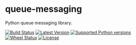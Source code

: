 # queue-messaging

Python queue messaging library.

[![Build Status](https://travis-ci.org/socialwifi/queue-messaging.svg?branch=master)](https://travis-ci.org/socialwifi/queue-messaging)
[![Latest Version](https://img.shields.io/pypi/v/queue-messaging.svg)](https://github.com/socialwifi/queue-messaging/blob/master/CHANGELOG.md)
[![Supported Python versions](https://img.shields.io/pypi/pyversions/queue-messaging.svg)](https://pypi.python.org/pypi/queue-messaging/)
[![Wheel Status](https://img.shields.io/pypi/wheel/queue-messaging.svg)](https://pypi.python.org/pypi/queue-messaging/)
[![License](https://img.shields.io/pypi/l/queue-messaging.svg)](https://github.com/socialwifi/queue-messaging/blob/master/LICENSE)
